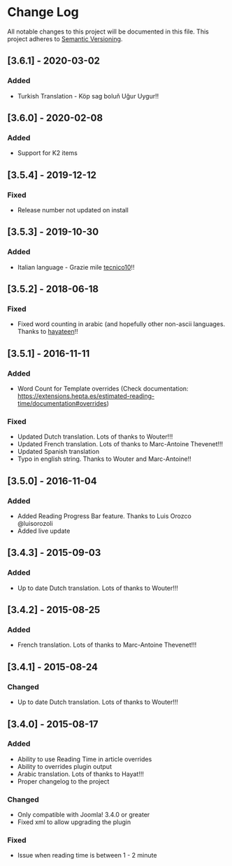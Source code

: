 # Change Log
All notable changes to this project will be documented in this file.
This project adheres to [Semantic Versioning](http://semver.org/).

## [3.6.1] - 2020-03-02

### Added
- Turkish Translation - Köp sag boluň Uğur Uygur!!

## [3.6.0] - 2020-02-08

### Added
- Support for K2 items

## [3.5.4] - 2019-12-12

### Fixed
- Release number not updated on install

## [3.5.3] - 2019-10-30

### Added
- Italian language - Grazie mile [tecnico10](https://github.com/tecnico10)!!

## [3.5.2] - 2018-06-18

### Fixed
- Fixed word counting in arabic (and hopefully other non-ascii languages. Thanks to [hayateen](https://github.com/carcam/plg_readingtime/issues/13)!!

## [3.5.1] - 2016-11-11

### Added
- Word Count for Template overrides (Check documentation: https://extensions.hepta.es/estimated-reading-time/documentation#overrides)

### Fixed
- Updated Dutch translation. Lots of thanks to Wouter!!!
- Updated French translation. Lots of thanks to Marc-Antoine Thevenet!!!
- Updated Spanish translation
- Typo in english string. Thanks to Wouter and Marc-Antoine!!

## [3.5.0] - 2016-11-04

### Added

- Added Reading Progress Bar feature. Thanks to Luis Orozco @luisorozoli
- Added live update

## [3.4.3] - 2015-09-03

### Added

- Up to date Dutch translation. Lots of thanks to Wouter!!!

## [3.4.2] - 2015-08-25

### Added

- French translation. Lots of thanks to Marc-Antoine Thevenet!!!

## [3.4.1] - 2015-08-24

### Changed

- Up to date Dutch translation. Lots of thanks to Wouter!!!

## [3.4.0] - 2015-08-17

### Added

- Ability to use Reading Time in article overrides
- Ability to overrides plugin output
- Arabic translation. Lots of thanks to Hayat!!!
- Proper changelog to the project

### Changed

- Only compatible with Joomla! 3.4.0 or greater
- Fixed xml to allow upgrading the plugin

### Fixed

- Issue when reading time is between 1 - 2 minute

